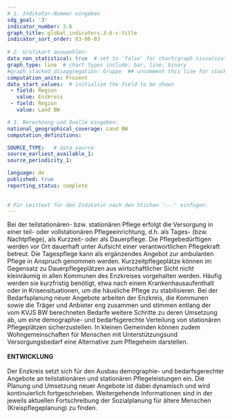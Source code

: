 ```yaml
---
# 1. Indikator-Nummer eingeben 
sdg_goal: '3' 
indicator_number: 3.6
graph_title: global_indicators.3-6-c-title
indicator_sort_order: 03-06-03
 
# 2. Grafikart auswaehlen: 
data_non_statistical: true  # set to 'false' for chart/graph visualization 
graph_type: line  # chart types include: bar, line, binary 
#graph_stacked_disaggregation: Gruppe  ## uncomment this line for stacked bars. eplace 'Geschlecht' with the field of aggregation. 
computation_units: Prozent 
data_start_values:  # initialize the field to be shown  
 - field: Region 
   value: Enzkreis
 - field: Region 
   value: Land BW

# 3. Berechnung und Quelle eingeben: 
national_geographical_coverage: Land BW
computation_definitions: 

SOURCE_TYPE:   # data source  
source_earliest_available_1: 
source_periodicity_1: 

language: de   
published: true 
reporting_status: complete
 
 
# Für Leittext für den Indikator nach den Stichen '---' einfügen. 
---
```

Bei der teilstationären- bzw. stationären Pflege erfolgt die Versorgung in einer teil- oder vollstationären Pflegeeinrichtung, d.h. als Tages- (bzw. Nachtpflege), als Kurzzeit- oder als Dauerpflege. Die Pflegebedürftigen werden vor Ort dauerhaft unter Aufsicht einer verantwortlichen Pflegekraft betreut. Die Tagespflege kann als ergänzendes Angebot zur ambulanten Pflege in Anspruch genommen werden. Kurzzeitpflegeplätze können im Gegensatz zu Dauerpflegeplätzen aus wirtschaftlicher Sicht nicht kleinräumig in allen Kommunen des Enzkreises vorgehalten werden. Häufig werden sie kurzfristig benötigt, etwa nach einem Krankenhausaufenthalt oder in Krisensituationen, um die häusliche Pflege zu stabilisieren. Bei der Bedarfsplanung neuer Angebote arbeiten der Enzkreis, die Kommunen sowie die Träger und Anbieter eng zusammen und stimmen entlang der vom KVJS BW berechneten Bedarfe weitere Schritte zu deren Umsetzung ab, um eine demographie- und bedarfsgerechte Verteilung von stationären Pflegeplätzen sicherzustellen. In kleinen Gemeinden können zudem Wohngemeinschaften für Menschen mit Unterstützungsund Versorgungsbedarf eine Alternative zum Pflegeheim darstellen. <br>
<br>
**ENTWICKLUNG** <br>
<br>
Der Enzkreis setzt sich für den Ausbau demographie- und bedarfsgerechter Angebote an teilstationären und stationären Pflegeleistungen ein. Die Planung und Umsetzung neuer Angebote ist dabei dynamisch und wird kontinuierlich fortgeschrieben. Weitergehende Informationen sind in der jeweils aktuellen Fortschreibung der Sozialplanung für ältere Menschen (Kreispflegeplanung) zu finden.
